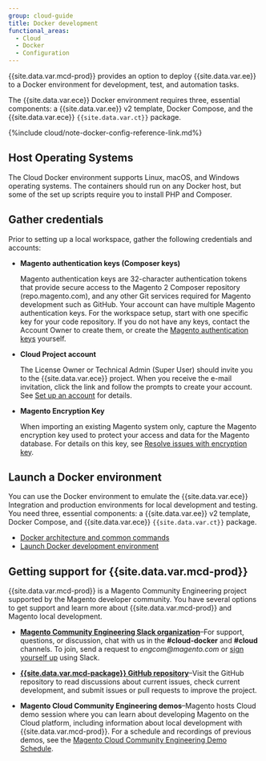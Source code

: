 ```yaml
---
group: cloud-guide
title: Docker development
functional_areas:
  - Cloud
  - Docker
  - Configuration
---
```


{{site.data.var.mcd-prod}} provides an option to deploy {{site.data.var.ee}} to a Docker environment for development, test, and automation tasks.

The {{site.data.var.ece}} Docker environment requires three, essential components: a {{site.data.var.ee}} v2 template, Docker Compose, and the {{site.data.var.ece}} `{{site.data.var.ct}}` package.

{%include cloud/note-docker-config-reference-link.md%}

## Host Operating Systems

The Cloud Docker environment supports Linux, macOS, and Windows operating systems. The containers should run on any Docker host, but some of the set up scripts require you to install PHP and Composer.

## Gather credentials

Prior to setting up a local workspace, gather the following credentials and accounts:

-  **Magento authentication keys (Composer keys)**

    Magento authentication keys are 32-character authentication tokens that provide secure access to the Magento 2 Composer repository (repo.magento.com), and any other Git services required for Magento development such as GitHub. Your account can have multiple Magento authentication keys. For the workspace setup, start with one specific key for your code repository. If you do not have any keys, contact the Account Owner to create them, or create the [Magento authentication keys] yourself.

-  **Cloud Project account**

   The License Owner or Technical Admin (Super User) should invite you to the {{site.data.var.ece}} project. When you receive the e-mail invitation, click the link and follow the prompts to create your account. See [Set up an account] for details.

-  **Magento Encryption Key**

   When importing an existing Magento system only, capture the Magento encryption key used to protect your access and data for the Magento database. For details on this key, see [Resolve issues with encryption key].

## Launch a Docker environment

You can use the Docker environment to emulate the {{site.data.var.ece}} Integration and production environments for local development and testing. You need three, essential components: a {{site.data.var.ee}} v2 template, Docker Compose, and {{site.data.var.ece}} `{{site.data.var.ct}}` package.

-  [Docker architecture and common commands]({{site.baseurl}}/cloud/docker/docker-containers.html)
-  [Launch Docker development environment]({{site.baseurl}}/cloud/docker/docker-config.html)

## Getting support for {{site.data.var.mcd-prod}}

{{site.data.var.mcd-prod}} is a Magento Community Engineering project supported by the Magento developer community. You have several options to get support and learn more about {{site.data.var.mcd-prod}} and Magento local development.

-  **[Magento Community Engineering Slack organization]**–For support, questions, or discussion, chat with us in the **#cloud-docker** and **#cloud** channels. To join, send a request to _engcom@magento.com_ or [sign yourself up] using Slack.

-  **[{{site.data.var.mcd-package}} GitHub repository]**–Visit the GitHub repository to read discussions about current issues, check current development, and submit issues or pull requests to improve the project.

-  **Magento Cloud Community Engineering demos**–Magento hosts Cloud demo session where you can learn about developing Magento on the Cloud platform, including information about local development with {{site.data.var.mcd-prod}}. For a schedule and recordings of previous demos, see the [Magento Cloud Community Engineering Demo Schedule].

<!--Link definitions-->

[config docker]: {{site.baseurl}}/cloud/docker/docker-config.html
[Magento authentication keys]: {{site.baseurl}}/guides/v2.3/install-gde/prereq/connect-auth.html
[Magento Community Engineering Slack organization]: https://magentocommeng.slack.com/
[Set up an account]: {{site.baseurl}}/cloud/before/before-workspace.html#newaccount
[sign yourself up]: https://tinyurl.com/engcom-slack
[Magento Cloud Community Engineering demo schedule]: https://spark.adobe.com/page/PbxJoujH7oRTc/
[{{site.data.var.mcd-package}} GitHub repository]: https://github.com/magento/magento-cloud-docker
[Resolve issues with encryption key]: {{site.baseurl}}/cloud/trouble/trouble-crypt-key-variable.html
